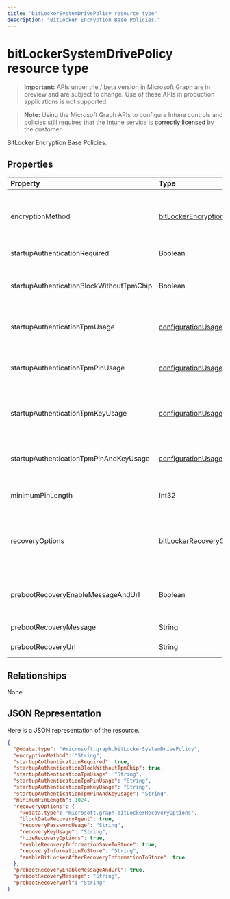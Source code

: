 ---title: "bitLockerSystemDrivePolicy resource type"description: "BitLocker Encryption Base Policies."---# bitLockerSystemDrivePolicy resource type

> **Important:** APIs under the / beta version in Microsoft Graph are in preview and are subject to change. Use of these APIs in production applications is not supported.

> **Note:** Using the Microsoft Graph APIs to configure Intune controls and policies still requires that the Intune service is [correctly licensed](https://go.microsoft.com/fwlink/?linkid=839381) by the customer.

BitLocker Encryption Base Policies.
## Properties
|Property|Type|Description|
|:---|:---|:---|
|encryptionMethod|[bitLockerEncryptionMethod](../resources/intune-deviceconfig-bitlockerencryptionmethod.md)|Select the encryption method for operating system drives. Possible values are: `aesCbc128`, `aesCbc256`, `xtsAes128`, `xtsAes256`.|
|startupAuthenticationRequired|Boolean|Require additional authentication at startup.|
|startupAuthenticationBlockWithoutTpmChip|Boolean|Indicates whether to allow BitLocker without a compatible TPM (requires a password or a startup key on a USB flash drive).|
|startupAuthenticationTpmUsage|[configurationUsage](../resources/intune-deviceconfig-configurationusage.md)|Indicates if TPM startup is allowed/required/disallowed. Possible values are: `blocked`, `required`, `allowed`.|
|startupAuthenticationTpmPinUsage|[configurationUsage](../resources/intune-deviceconfig-configurationusage.md)|Indicates if TPM startup pin is allowed/required/disallowed. Possible values are: `blocked`, `required`, `allowed`.|
|startupAuthenticationTpmKeyUsage|[configurationUsage](../resources/intune-deviceconfig-configurationusage.md)|Indicates if TPM startup key is allowed/required/disallowed. Possible values are: `blocked`, `required`, `allowed`.|
|startupAuthenticationTpmPinAndKeyUsage|[configurationUsage](../resources/intune-deviceconfig-configurationusage.md)|Indicates if TPM startup pin key and key are allowed/required/disallowed. Possible values are: `blocked`, `required`, `allowed`.|
|minimumPinLength|Int32|Indicates the minimum length of startup pin. Valid values 4 to 20|
|recoveryOptions|[bitLockerRecoveryOptions](../resources/intune-deviceconfig-bitlockerrecoveryoptions.md)|Allows to recover BitLocker encrypted operating system drives in the absence of the required startup key information. This policy setting is applied when you turn on BitLocker.|
|prebootRecoveryEnableMessageAndUrl|Boolean|Enable pre-boot recovery message and Url. If requireStartupAuthentication is false, this value does not affect.|
|prebootRecoveryMessage|String|Defines a custom recovery message.|
|prebootRecoveryUrl|String|Defines a custom recovery URL.|

## Relationships
None
## JSON Representation
Here is a JSON representation of the resource.
<!-- {
  "blockType": "resource",
  "@odata.type": "microsoft.graph.bitLockerSystemDrivePolicy"
}
-->
``` json
{
  "@odata.type": "#microsoft.graph.bitLockerSystemDrivePolicy",
  "encryptionMethod": "String",
  "startupAuthenticationRequired": true,
  "startupAuthenticationBlockWithoutTpmChip": true,
  "startupAuthenticationTpmUsage": "String",
  "startupAuthenticationTpmPinUsage": "String",
  "startupAuthenticationTpmKeyUsage": "String",
  "startupAuthenticationTpmPinAndKeyUsage": "String",
  "minimumPinLength": 1024,
  "recoveryOptions": {
    "@odata.type": "microsoft.graph.bitLockerRecoveryOptions",
    "blockDataRecoveryAgent": true,
    "recoveryPasswordUsage": "String",
    "recoveryKeyUsage": "String",
    "hideRecoveryOptions": true,
    "enableRecoveryInformationSaveToStore": true,
    "recoveryInformationToStore": "String",
    "enableBitLockerAfterRecoveryInformationToStore": true
  },
  "prebootRecoveryEnableMessageAndUrl": true,
  "prebootRecoveryMessage": "String",
  "prebootRecoveryUrl": "String"
}
```





